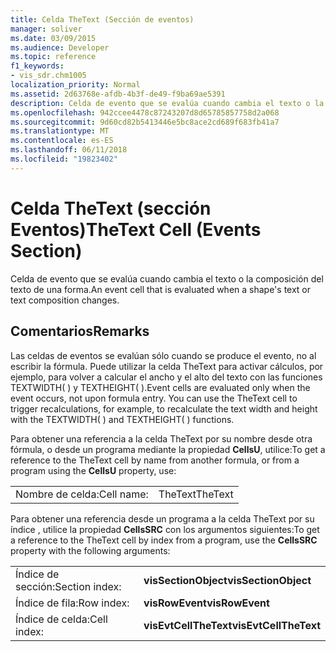 ```yaml
---
title: Celda TheText (Sección de eventos)
manager: soliver
ms.date: 03/09/2015
ms.audience: Developer
ms.topic: reference
f1_keywords:
- vis_sdr.chm1005
localization_priority: Normal
ms.assetid: 2d63768e-afdb-4b3f-de49-f9ba69ae5391
description: Celda de evento que se evalúa cuando cambia el texto o la composición del texto de una forma.
ms.openlocfilehash: 942ccee4478c87243207d8d65785857758d2a068
ms.sourcegitcommit: 9d60cd82b5413446e5bc8ace2cd689f683fb41a7
ms.translationtype: MT
ms.contentlocale: es-ES
ms.lasthandoff: 06/11/2018
ms.locfileid: "19823402"
---
```

# <a name="thetext-cell-events-section"></a><span data-ttu-id="ad192-103">Celda TheText (sección Eventos)</span><span class="sxs-lookup"><span data-stu-id="ad192-103">TheText Cell (Events Section)</span></span>

<span data-ttu-id="ad192-104">Celda de evento que se evalúa cuando cambia el texto o la composición del texto de una forma.</span><span class="sxs-lookup"><span data-stu-id="ad192-104">An event cell that is evaluated when a shape's text or text composition changes.</span></span>
  
## <a name="remarks"></a><span data-ttu-id="ad192-105">Comentarios</span><span class="sxs-lookup"><span data-stu-id="ad192-105">Remarks</span></span>

<span data-ttu-id="ad192-p101">Las celdas de eventos se evalúan sólo cuando se produce el evento, no al escribir la fórmula. Puede utilizar la celda TheText para activar cálculos, por ejemplo, para volver a calcular el ancho y el alto del texto con las funciones TEXTWIDTH( ) y TEXTHEIGHT( ).</span><span class="sxs-lookup"><span data-stu-id="ad192-p101">Event cells are evaluated only when the event occurs, not upon formula entry. You can use the TheText cell to trigger recalculations, for example, to recalculate the text width and height with the TEXTWIDTH( ) and TEXTHEIGHT( ) functions.</span></span>
  
<span data-ttu-id="ad192-108">Para obtener una referencia a la celda TheText por su nombre desde otra fórmula, o desde un programa mediante la propiedad **CellsU**, utilice:</span><span class="sxs-lookup"><span data-stu-id="ad192-108">To get a reference to the TheText cell by name from another formula, or from a program using the **CellsU** property, use:</span></span> 
  
|||
|:-----|:-----|
| <span data-ttu-id="ad192-109">Nombre de celda:</span><span class="sxs-lookup"><span data-stu-id="ad192-109">Cell name:</span></span>  <br/> | <span data-ttu-id="ad192-110">TheText</span><span class="sxs-lookup"><span data-stu-id="ad192-110">TheText</span></span>  <br/> |
   
<span data-ttu-id="ad192-111">Para obtener una referencia desde un programa a la celda TheText por su índice
, utilice la propiedad **CellsSRC** con los argumentos siguientes:</span><span class="sxs-lookup"><span data-stu-id="ad192-111">To get a reference to the TheText cell by index from a program, use the **CellsSRC** property with the following arguments:</span></span> 
  
|||
|:-----|:-----|
| <span data-ttu-id="ad192-112">Índice de sección:</span><span class="sxs-lookup"><span data-stu-id="ad192-112">Section index:</span></span>  <br/> |<span data-ttu-id="ad192-113">**visSectionObject**</span><span class="sxs-lookup"><span data-stu-id="ad192-113">**visSectionObject**</span></span> <br/> |
| <span data-ttu-id="ad192-114">Índice de fila:</span><span class="sxs-lookup"><span data-stu-id="ad192-114">Row index:</span></span>  <br/> |<span data-ttu-id="ad192-115">**visRowEvent**</span><span class="sxs-lookup"><span data-stu-id="ad192-115">**visRowEvent**</span></span> <br/> |
| <span data-ttu-id="ad192-116">Índice de celda:</span><span class="sxs-lookup"><span data-stu-id="ad192-116">Cell index:</span></span>  <br/> |<span data-ttu-id="ad192-117">**visEvtCellTheText**</span><span class="sxs-lookup"><span data-stu-id="ad192-117">**visEvtCellTheText**</span></span> <br/> |
   

